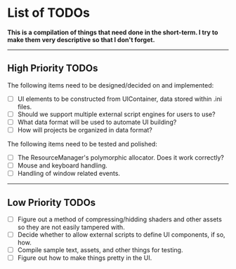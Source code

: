 # List of TODOs

**This is a compilation of things that need done in the short-term. I try to make them very descriptive so that I don't forget.** 

---

## High Priority TODOs

The following items need to be designed/decided on and implemented: 
- [ ] UI elements to be constructed from UIContainer, data stored within .ini files.
- [ ] Should we support multiple external script engines for users to use?
- [ ] What data format will be used to automate UI building?
- [ ] How will projects be organized in data format? 

The following items need to be tested and polished:
- [ ] The ResourceManager's polymorphic allocator. Does it work correctly?
- [ ] Mouse and keyboard handling.
- [ ] Handling of window related events.

---

## Low Priority TODOs

- [ ] Figure out a method of compressing/hidding shaders and other assets so they are not easily tampered with.
- [ ] Decide whether to allow external scripts to define UI components, if so, how.
- [ ] Compile sample text, assets, and other things for testing.
- [ ] Figure out how to make things pretty in the UI.
